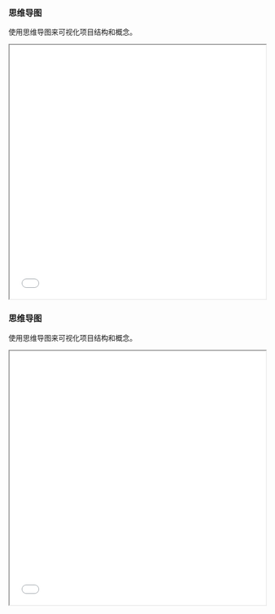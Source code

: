 ### 思维导图

使用思维导图来可视化项目结构和概念。

<iframe src="mindmap/test.html" width="100%" height="500px"></iframe>

### 思维导图

使用思维导图来可视化项目结构和概念。

<iframe src="/mindmap/test.html" width="100%" height="500px"></iframe>


